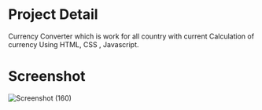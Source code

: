 # Project Detail
Currency Converter which is work for all country with current Calculation of currency Using HTML, CSS , Javascript.
# Screenshot
![Screenshot (160)](https://github.com/guptaravimp/Currency-Converter/assets/142169363/a1bdf41f-0922-4808-95f7-bd2972c5bb0d)
